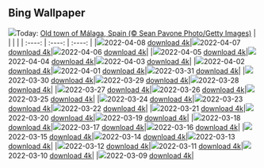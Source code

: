 ## Bing Wallpaper
![](./wallpaper/2022-04-08.jpg)Today: [Old town of Málaga, Spain (© Sean Pavone Photo/Getty Images)](./wallpaper/2022-04-08.jpg)
|      |      |      |
| :----: | :----: | :----: |
|![](./wallpaper/2022-04-08_sm.jpg)2022-04-08 [download 4k](./wallpaper/2022-04-08.jpg)|![](./wallpaper/2022-04-07_sm.jpg)2022-04-07 [download 4k](./wallpaper/2022-04-07.jpg)|![](./wallpaper/2022-04-06_sm.jpg)2022-04-06 [download 4k](./wallpaper/2022-04-06.jpg)|
|![](./wallpaper/2022-04-05_sm.jpg)2022-04-05 [download 4k](./wallpaper/2022-04-05.jpg)|![](./wallpaper/2022-04-04_sm.jpg)2022-04-04 [download 4k](./wallpaper/2022-04-04.jpg)|![](./wallpaper/2022-04-03_sm.jpg)2022-04-03 [download 4k](./wallpaper/2022-04-03.jpg)|
|![](./wallpaper/2022-04-02_sm.jpg)2022-04-02 [download 4k](./wallpaper/2022-04-02.jpg)|![](./wallpaper/2022-04-01_sm.jpg)2022-04-01 [download 4k](./wallpaper/2022-04-01.jpg)|![](./wallpaper/2022-03-31_sm.jpg)2022-03-31 [download 4k](./wallpaper/2022-03-31.jpg)|
|![](./wallpaper/2022-03-30_sm.jpg)2022-03-30 [download 4k](./wallpaper/2022-03-30.jpg)|![](./wallpaper/2022-03-29_sm.jpg)2022-03-29 [download 4k](./wallpaper/2022-03-29.jpg)|![](./wallpaper/2022-03-28_sm.jpg)2022-03-28 [download 4k](./wallpaper/2022-03-28.jpg)|
|![](./wallpaper/2022-03-27_sm.jpg)2022-03-27 [download 4k](./wallpaper/2022-03-27.jpg)|![](./wallpaper/2022-03-26_sm.jpg)2022-03-26 [download 4k](./wallpaper/2022-03-26.jpg)|![](./wallpaper/2022-03-25_sm.jpg)2022-03-25 [download 4k](./wallpaper/2022-03-25.jpg)|
|![](./wallpaper/2022-03-24_sm.jpg)2022-03-24 [download 4k](./wallpaper/2022-03-24.jpg)|![](./wallpaper/2022-03-23_sm.jpg)2022-03-23 [download 4k](./wallpaper/2022-03-23.jpg)|![](./wallpaper/2022-03-22_sm.jpg)2022-03-22 [download 4k](./wallpaper/2022-03-22.jpg)|
|![](./wallpaper/2022-03-21_sm.jpg)2022-03-21 [download 4k](./wallpaper/2022-03-21.jpg)|![](./wallpaper/2022-03-20_sm.jpg)2022-03-20 [download 4k](./wallpaper/2022-03-20.jpg)|![](./wallpaper/2022-03-19_sm.jpg)2022-03-19 [download 4k](./wallpaper/2022-03-19.jpg)|
|![](./wallpaper/2022-03-18_sm.jpg)2022-03-18 [download 4k](./wallpaper/2022-03-18.jpg)|![](./wallpaper/2022-03-17_sm.jpg)2022-03-17 [download 4k](./wallpaper/2022-03-17.jpg)|![](./wallpaper/2022-03-16_sm.jpg)2022-03-16 [download 4k](./wallpaper/2022-03-16.jpg)|
|![](./wallpaper/2022-03-15_sm.jpg)2022-03-15 [download 4k](./wallpaper/2022-03-15.jpg)|![](./wallpaper/2022-03-14_sm.jpg)2022-03-14 [download 4k](./wallpaper/2022-03-14.jpg)|![](./wallpaper/2022-03-13_sm.jpg)2022-03-13 [download 4k](./wallpaper/2022-03-13.jpg)|
|![](./wallpaper/2022-03-12_sm.jpg)2022-03-12 [download 4k](./wallpaper/2022-03-12.jpg)|![](./wallpaper/2022-03-11_sm.jpg)2022-03-11 [download 4k](./wallpaper/2022-03-11.jpg)|![](./wallpaper/2022-03-10_sm.jpg)2022-03-10 [download 4k](./wallpaper/2022-03-10.jpg)|
|![](./wallpaper/2022-03-09_sm.jpg)2022-03-09 [download 4k](./wallpaper/2022-03-09.jpg)|